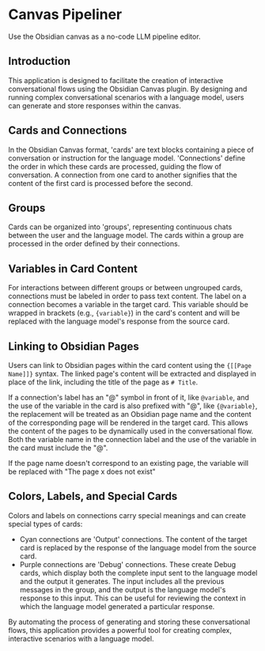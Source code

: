 # Canvas Pipeliner

Use the Obsidian canvas as a no-code LLM pipeline editor.

## Introduction

This application is designed to facilitate the creation of interactive conversational flows using the Obsidian Canvas plugin. By designing and running complex conversational scenarios with a language model, users can generate and store responses within the canvas.

## Cards and Connections

In the Obsidian Canvas format, 'cards' are text blocks containing a piece of conversation or instruction for the language model. 'Connections' define the order in which these cards are processed, guiding the flow of conversation. A connection from one card to another signifies that the content of the first card is processed before the second.

## Groups

Cards can be organized into 'groups', representing continuous chats between the user and the language model. The cards within a group are processed in the order defined by their connections.

## Variables in Card Content

For interactions between different groups or between ungrouped cards, connections must be labeled in order to pass text content. The label on a connection becomes a variable in the target card. This variable should be wrapped in brackets (e.g., `{variable}`) in the card's content and will be replaced with the language model's response from the source card.

## Linking to Obsidian Pages

Users can link to Obsidian pages within the card content using the `{[[Page Name]]}` syntax. The linked page's content will be extracted and displayed in place of the link, including the title of the page as `# Title`.

If a connection's label has an "@" symbol in front of it, like `@variable`, and the use of the variable in the card is also prefixed with "@", like `{@variable}`, the replacement will be treated as an Obsidian page name and the content of the corresponding page will be rendered in the target card. This allows the content of the pages to be dynamically used in the conversational flow. Both the variable name in the connection label and the use of the variable in the card must include the "@".

If the page name doesn't correspond to an existing page, the variable will be replaced with "The page x does not exist"

## Colors, Labels, and Special Cards

Colors and labels on connections carry special meanings and can create special types of cards:

- Cyan connections are 'Output' connections. The content of the target card is replaced by the response of the language model from the source card.
- Purple connections are 'Debug' connections. These create Debug cards, which display both the complete input sent to the language model and the output it generates. The input includes all the previous messages in the group, and the output is the language model's response to this input. This can be useful for reviewing the context in which the language model generated a particular response.

By automating the process of generating and storing these conversational flows, this application provides a powerful tool for creating complex, interactive scenarios with a language model.
